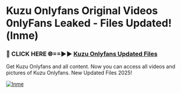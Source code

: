 # Kuzu Onlyfans Original Videos 0nlyFans Leaked - Files Updated! (lnme)

<h3>🔴 CLICK HERE 🌐==►► <a href="https://tinyurl.com/ehrbuxhb" rel="nofollow">Kuzu Onlyfans Updated Files</a></h3>

Get Kuzu Onlyfans and all content. Now you can access all videos and pictures of Kuzu Onlyfans. New Updated Files 2025!

[![lnme](https://i.imgur.com/lVYEuWS.gif)](https://tinyurl.com/ehrbuxhb)
